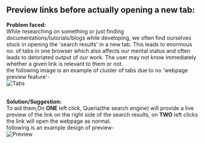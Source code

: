 ## Preview links before actually opening a new tab:

**Problem faced:** <br>
While researching on something or just finding documentations/tutorials/blogs while developing, we often find ourselves stuck in opening the 'search results' in a new tab. This leads to enormous no. of tabs in one browser which also affects our mental status and often leads to detoriated output of our work.
The user may not know immediately whether a given link is relevant to them or not.
<br>
the following image is an example of cluster of tabs due to no 'webpage preview feature'-
<br>
![Tabs](https://github.com/rachittt/open-source-marathon/blob/feature/rachitTabs.PNG)
<br>
<br>

**Solution/Suggestion:**<br>To aid them,On **ONE** left click, Queria(the search engine) will provide a live preview of the link on the right side of the search results, on **TWO** left clicks the link will open the webpage as normal.
<br>
following is an example design of preview-
<br>
![Preview](https://github.com/rachittt/open-source-marathon/blob/feature/RachitPreview.png)
